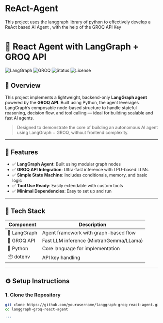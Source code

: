 # ReAct-Agent
This project uses the langgraph library of python to effectively develop a ReAct based AI Agent , with the help of the GROQ API Key

# 🧠 React Agent with LangGraph + GROQ API

![LangGraph](https://img.shields.io/badge/LangGraph-Agent%20Framework-purple)
![GROQ](https://img.shields.io/badge/GROQ-API%20Integrated-orange)
![Status](https://img.shields.io/badge/Project-Active-brightgreen)
![License](https://img.shields.io/badge/License-MIT-blue)

## 🚀 Overview

This project implements a lightweight, backend-only **LangGraph agent** powered by the **GROQ API**. Built using Python, the agent leverages LangGraph’s composable node-based structure to handle stateful reasoning, decision flow, and tool calling — ideal for building scalable and fast AI agents.

> Designed to demonstrate the core of building an autonomous AI agent using LangGraph + GROQ, without frontend complexity.

---

## 📌 Features

- ✅ **LangGraph Agent**: Built using modular graph nodes
- ✅ **GROQ API Integration**: Ultra-fast inference with LPU-based LLMs
- ✅ **Simple State Machine**: Includes conditionals, memory, and basic logic
- ✅ **Tool Use Ready**: Easily extendable with custom tools
- ✅ **Minimal Dependencies**: Easy to set up and run

---

## 🧰 Tech Stack

| Component      | Description                          |
|----------------|--------------------------------------|
| 🧠 LangGraph    | Agent framework with graph-based flow |
| 🔶 GROQ API     | Fast LLM inference (Mixtral/Gemma/LLama) |
| 🐍 Python       | Core language for implementation     |
| 📦 dotenv       | API key handling                     |

---

## ⚙️ Setup Instructions

### 1. Clone the Repository

```bash
git clone https://github.com/yourusername/langgraph-groq-react-agent.git
cd langgraph-groq-react-agent 

'''

